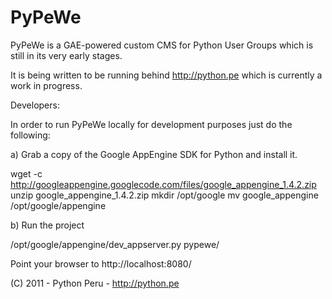 PyPeWe
======

PyPeWe is a GAE-powered custom CMS for Python User Groups which is still in its very early stages.

It is being written to be running behind http://python.pe which is currently a work in progress.

Developers:

In order to run PyPeWe locally for development purposes just do the following:

a) Grab a copy of the Google AppEngine SDK for Python and install it.

wget -c http://googleappengine.googlecode.com/files/google_appengine_1.4.2.zip
unzip google_appengine_1.4.2.zip
mkdir /opt/google
mv google_appengine /opt/google/appengine

b) Run the project

/opt/google/appengine/dev_appserver.py pypewe/

Point your browser to http://localhost:8080/

(C) 2011 - Python Peru - http://python.pe
